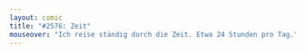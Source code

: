```yaml
---
layout: comic
title: "#2576: Zeit"
mouseover: "Ich reise ständig durch die Zeit. Etwa 24 Stunden pro Tag."
---
```


